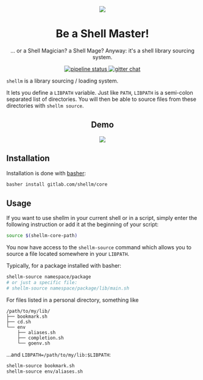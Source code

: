<p align="center">
  <img src="https://gl.githack.com/shellm/core/raw/master/logo.png">
</p>

<h1 align="center">Be a Shell Master!</h1>

<p align="center">... or a Shell Magician? a Shell Mage? Anyway: it's a shell library sourcing system.</p>

<p align="center">
  <a href="https://gitlab.com/shellm/core/commits/master">
    <img alt="pipeline status" src="https://gitlab.com/shellm/core/badges/master/pipeline.svg" />
  </a>
  <!--<a href="https://gitlab.com/shellm/core/commits/master">
    <img alt="coverage report" src="https://gitlab.com/shellm/core/badges/master/coverage.svg" />
  </a>-->
  <a href="https://gitter.im/shellm/core">
    <img alt="gitter chat" src="https://badges.gitter.im/shellm/core.svg" />
  </a>
</p>

`shellm` is a library sourcing / loading system.

It lets you define a `LIBPATH` variable.
Just like `PATH`, `LIBPATH` is a semi-colon separated list of directories.
You will then be able to source files from these directories
with `shellm source`.

<h2 align="center">Demo</h2>
<p align="center"><img src="https://gl.githack.com/shellm/core/raw/master/demo.svg"></p>

## Installation
Installation is done with [basher](https://github.com/basherpm/basher):

```bash
basher install gitlab.com/shellm/core
```

## Usage
If you want to use shellm in your current shell or in a script,
simply enter the following instruction
or add it at the beginning of your script:

```bash
source $(shellm-core-path)
```

You now have access to the `shellm-source` command
which allows you to source a file located somewhere in your `LIBPATH`.

Typically, for a package installed with basher:
```bash
shellm-source namespace/package
# or just a specific file:
# shellm-source namespace/package/lib/main.sh
```

For files listed in a personal directory, something like
```
/path/to/my/lib/
├── bookmark.sh
├── cd.sh
└── env
    ├── aliases.sh
    ├── completion.sh
    └── goenv.sh
```

...and `LIBPATH=/path/to/my/lib:$LIBPATH`:

```bash
shellm-source bookmark.sh
shellm-source env/aliases.sh
```
